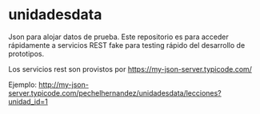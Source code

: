 # unidadesdata
Json para alojar datos de prueba.
Este repositorio es para acceder rápidamente a servicios REST fake para testing rápido del desarrollo de prototipos.

Los servicios rest son provistos por https://my-json-server.typicode.com/

Ejemplo:       http://my-json-server.typicode.com/pechelhernandez/unidadesdata/lecciones?unidad_id=1

